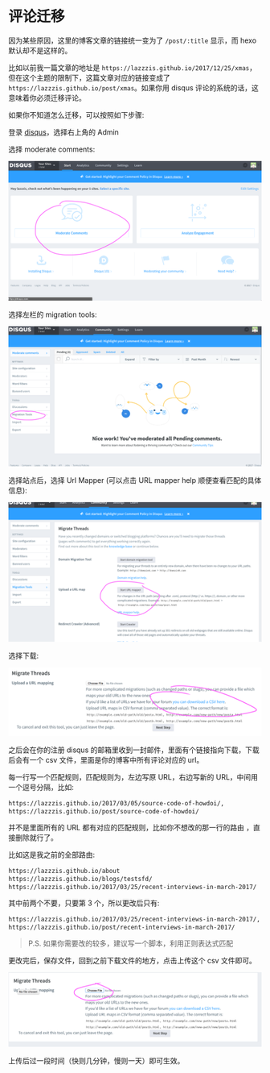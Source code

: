 # 评论迁移

因为某些原因，这里的博客文章的链接统一变为了 `/post/:title` 显示，而 hexo 默认却不是这样的。

比如以前我一篇文章的地址是 `https://lazzzis.github.io/2017/12/25/xmas`，但在这个主题的限制下，这篇文章对应的链接变成了 `https://lazzzis.github.io/post/xmas`。如果你用 disqus 评论的系统的话，这意味着你必须迁移评论。

如果你不知道怎么迁移，可以按照如下步骤:

登录 [disqus](https://disqus.com)，选择右上角的 Admin

选择 moderate comments:

![](./moderate.png)

选择左栏的 migration tools:

![](./tools.png)

选择站点后，选择 Url Mapper (可以点击 URL mapper help 顺便查看匹配的具体信息):

![](./urlmapper.png)

选择下载:

![](./down.png)

之后会在你的注册 disqus 的邮箱里收到一封邮件，里面有个链接指向下载，下载后会有一个 csv 文件，里面是你的博客中所有评论对应的 url。

每一行写一个匹配规则，匹配规则为，左边写原 URL，右边写新的 URL，中间用一个逗号分隔，比如:

```csv
https://lazzzis.github.io/2017/03/05/source-code-of-howdoi/, https://lazzzis.github.io/post/source-code-of-howdoi/
```

并不是里面所有的 URL 都有对应的匹配规则，比如你不想改的那一行的路由 ，直接删除就行了。

比如这是我之前的全部路由:

```csv
https://lazzzis.github.io/about
https://lazzzis.github.io/blogs/testsfd/
https://lazzzis.github.io/2017/03/25/recent-interviews-in-march-2017/
```

其中前两个不要，只要第 3 个，所以更改后只有:

```csv
https://lazzzis.github.io/2017/03/25/recent-interviews-in-march-2017/, https://lazzzis.github.io/post/recent-interviews-in-march-2017/
```

> P.S. 如果你需要改的较多，建议写一个脚本，利用正则表达式匹配

更改完后，保存文件，回到之前下载文件的地方，点击上传这个 csv 文件即可。

![](./upload.png)

上传后过一段时间（快则几分钟，慢则一天）即可生效。
